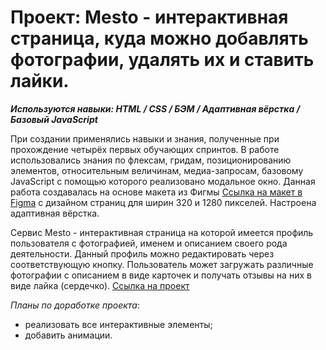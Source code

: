 # Проект: Mesto - интерактивная страница, куда можно добавлять фотографии, удалять их и ставить лайки.

**_Используются навыки: HTML / CSS / БЭМ / Адаптивная вёрстка / Базовый JavaScript_**

При создании применялись навыки и знания, полученные при прохождение четырёх первых обучающих спринтов. В работе использовались знания по флексам, гридам, позиционированию элементов, относительным величинам, медиа-запросам, базовому JavaScript с помощью которого реализовано модальное окно. Данная работа создавалась на основе макета из Фигмы [Ссылка на макет в Figma](https://www.figma.com/file/2cn9N9jSkmxD84oJik7xL7/JavaScript.-Sprint-4?node-id=0%3A1) с дизайном страниц для ширин 320 и 1280 пикселей. Настроена адаптивная вёрстка.

Сервис Mesto - интерактивная страница на которой имеется профиль пользователя с фотографией, именем и описанием своего рода деятельности. Данный профиль можно редактировать через соответствующую кнопку. Пользователь может загружать различные фотографии с описанием в виде карточек и получать отзывы на них в виде лайка (сердечко). [Ссылка на проект](https://tkirill34.github.io/mesto/)

*Планы по доработке проекта*:
* реализовать все интерактивные элементы;
* добавить анимации.
